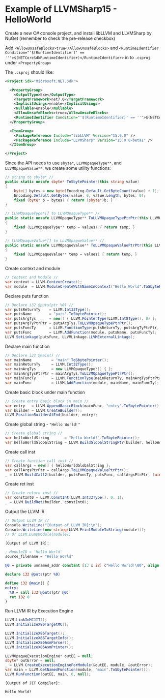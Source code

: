 # Example of LLVMSharp15 - HelloWorld

Create a new C# console project, and install libLLVM and LLVMSharp by NuGet (remember to check the pre-release checkbox)

Add `<AllowUnsafeBlocks>true</AllowUnsafeBlocks>` and `<RuntimeIdentifier Condition="'$(RuntimeIdentifier)' == ''">$(NETCoreSdkRuntimeIdentifier)</RuntimeIdentifier>` in to `.csproj` under `<PropertyGroup>`

The `.csproj` should like:

```xml
<Project Sdk="Microsoft.NET.Sdk">

  <PropertyGroup>
    <OutputType>Exe</OutputType>
    <TargetFramework>net7.0</TargetFramework>
    <ImplicitUsings>enable</ImplicitUsings>
    <Nullable>enable</Nullable>
	<AllowUnsafeBlocks>true</AllowUnsafeBlocks>
	<RuntimeIdentifier Condition="'$(RuntimeIdentifier)' == ''">$(NETCoreSdkRuntimeIdentifier)</RuntimeIdentifier>
  </PropertyGroup>

  <ItemGroup>
	<PackageReference Include="libLLVM" Version="15.0.0" />
	<PackageReference Include="LLVMSharp" Version="15.0.0-beta1" />
  </ItemGroup>

</Project>
```

Since the API needs to use `sbyte*`, `LLVMOpaqueType**`, and `LLVMOpaqueValue**`, we create some utility functions:

```cs
// string to sbyte* //
public static unsafe sbyte* ToSbytePointer(this string value)
{
    byte[] bytes = new byte[Encoding.Default.GetByteCount(value) + 1];
    Encoding.Default.GetBytes(value, 0, value.Length, bytes, 0);
    fixed (byte* b = bytes) { return (sbyte*)b; }
}

// LLVMOpaqueType*[] to LLVMOpaqueType** //
public static unsafe LLVMOpaqueType** ToLLVMOpaqueTypePtrPtr(this LLVMOpaqueType*[] values)
{
    fixed (LLVMOpaqueType** temp = values) { return temp; }
}

// LLVMOpaqueValue*[] to LLVMOpaqueValue** //
public static unsafe LLVMOpaqueValue** ToLLVMOpaqueValuePtrPtr(this LLVMOpaqueValue*[] values)
{
    fixed (LLVMOpaqueValue** temp = values) { return temp; }
}
```

Create context and module

```cs
// Context and Module //
var context = LLVM.ContextCreate();
var module  = LLVM.ModuleCreateWithNameInContext("Hello World".ToSbytePointer(), context);
```

Declare puts function

```cs
// Declare i32 @puts(ptr %0) //
var putsReturnTy    = LLVM.Int32Type();
var putsName        = "puts".ToSbytePointer();
var putsArgTys      = new[] { LLVM.PointerType(LLVM.Int8Type(), 0) };
var putsArgTyPtrPtr = putsArgTys.ToLLVMOpaqueTypePtrPtr();
var putsFuncTy      = LLVM.FunctionType(putsReturnTy, putsArgTyPtrPtr, (uint)putsArgTys.Length, 0);
var putsFunc        = LLVM.AddFunction(module, putsName, putsFuncTy);
LLVM.SetLinkage(putsFunc, LLVMLinkage.LLVMExternalLinkage);
```

Declare main function

```cs
// Declare i32 @main() //
var mainName         = "main".ToSbytePointer();
var mainReturnTy     = LLVM.Int32Type();
var mainArgTys       = new LLVMOpaqueType*[] { };
var mainArgTysPtrPtr = mainArgTys.ToLLVMOpaqueTypePtrPtr();
var mainFuncTy       = LLVM.FunctionType(mainReturnTy, mainArgTysPtrPtr, (uint)mainArgTys.Length, 0);
var mainFunc         = LLVM.AddFunction(module, mainName, mainFuncTy);
```

Create basic block under main function

```cs
// Create entry basic block in main //
var entry   = LLVM.AppendBasicBlock(mainFunc, "entry".ToSbytePointer());
var builder = LLVM.CreateBuilder();
LLVM.PositionBuilderAtEnd(builder, entry);
```

Create global string - `"Hello World!"`

```cs
// Create global string //
var helloWorldString       = "Hello World!".ToSbytePointer();
var helloWorldGlobalString = LLVM.BuildGlobalStringPtr(builder, helloWorldString, "".ToSbytePointer());
```

Create call inst

```cs
// Create function call inst //
var callArgs = new[] { helloWorldGlobalString };
var callArgsPtrPtr = callArgs.ToLLVMOpaqueValuePtrPtr();
_ = LLVM.BuildCall2(builder, putsFuncTy, putsFunc, callArgsPtrPtr, (uint)callArgs.Length, "".ToSbytePointer());
```

Create ret inst 

```cs
// Create return inst //
var constInt0 = LLVM.ConstInt(LLVM.Int32Type(), 0, 1);
_ = LLVM.BuildRet(builder, constInt0);
```

Output the LLVM IR

```cs
// Output LLVM IR //
Console.WriteLine("[Output of LLVM IR]:\n");
Console.WriteLine(new string(LLVM.PrintModuleToString(module)));
// Or LLVM.DumpModule(module);
```

```llvm
[Output of LLVM IR]:

; ModuleID = 'Hello World'
source_filename = "Hello World"

@0 = private unnamed_addr constant [13 x i8] c"Hello World!\00", align 1

declare i32 @puts(ptr %0)

define i32 @main() {
entry:
  %0 = call i32 @puts(ptr @0)
  ret i32 0
}
```

Run LLVM IR by Execution Engine 

```cs
LLVM.LinkInMCJIT();
LLVM.InitializeX86TargetMC();

LLVM.InitializeX86Target();
LLVM.InitializeX86TargetInfo();
LLVM.InitializeX86AsmParser();
LLVM.InitializeX86AsmPrinter();

LLVMOpaqueExecutionEngine* outEE = null;
sbyte* outError = null;
_ = LLVM.CreateExecutionEngineForModule(&outEE, module, &outError);
var main = LLVM.GetNamedFunction(module, "main".ToSbytePointer());
LLVM.RunFunction(outEE, main, 0, null);
```

```
[Output of JIT Compiler]:

Hello World!
```